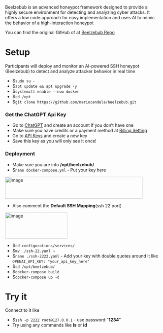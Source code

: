 Beelzebub is an advanced honeypot framework designed to provide a highly secure environment for detecting and analyzing cyber attacks. It offers a low code approach for easy implementation and uses AI to mimic the behavior of a high-interaction honeypot

You can find the original GitHub of at [Beelzebub Repo](https://github.com/mariocandela/beelzebub)

# Setup
Participants will deploy and monitor an AI-powered SSH honeypot (Beelzebub) to detect and analyze attacker behavior in real time

- $`sudo su -`
- $`apt update && apt upgrade -y`
- $`systemctl enable --now docker`
- $`cd /opt`
- $`git clone https://github.com/mariocandela/beelzebub.git`

### Get the ChatGPT Api Key
- Go to [ChatGPT](https://chatgpt.com/) and create an account if you don’t have one
- Make sure you have credits or a payment method at [Billing Setting](https://platform.openai.com/settings/organization/billing/overview)
- Go to [API Keys](https://platform.openai.com/api-keys) and create a new key
- Save this key as you will only see it once!

### Deployment
- Make sure you are into **/opt/beelzebub/**
- $`nano docker-compose.yml` - Put your key here
<img width="446" height="71" alt="image" src="https://github.com/user-attachments/assets/5f407ef9-759e-4eec-8d97-98ef396dc30d" />

- Also comment the **Default SSH Mapping**(ssh 22 port)
<img width="202" height="84" alt="image" src="https://github.com/user-attachments/assets/4375696b-89c3-45a6-afd9-d2f5a549168e" />

- $`cd configurations/services/`
- $`mv ./ssh-22.yaml ~`
- $`nano ./ssh-2222.yaml` - Add your key with double quotes around it like `OPENAI_API_KEY: "your_api_key_here"`
- $`cd /opt/beelzebub/`
- $`docker-compose build`
- $`docker-compose up -d`

# Try it
Connect to it like
- $`ssh -p 2222 root@127.0.0.1` - use password "**1234**"
- Try using any commands like **ls** or **id**



